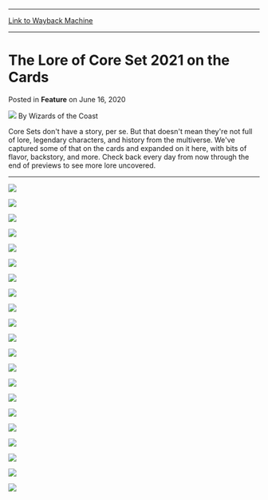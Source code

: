 
---
[Link to Wayback Machine](https://web.archive.org/web/20210430160058/https://magic.wizards.com/en/articles/archive/feature/lore-core-set-2021-cards-2020-06-16?src=M21_Product)

[_metadata_:wayback_url]:- "https://magic.wizards.com/en/articles/archive/feature/lore-core-set-2021-cards-2020-06-16?src=M21_Product"
[_metadata_:wayback_raw_url]:- "https://web.archive.org/web/20210430160058id_/https://magic.wizards.com/en/articles/archive/feature/lore-core-set-2021-cards-2020-06-16?src=M21_Product"
[_metadata_:wayback_capture_timestamp]:- "2021-04-30 16:00:58+00:00"
[_metadata_:description]:- "Core Sets don't have a story, per se. But that doesn't mean they're not full of lore, so check back often to learn all about the new cards!"
[_metadata_:generator]:- "Drupal 7 (http://drupal.org)"
---


The Lore of Core Set 2021 on the Cards
======================================



 Posted in **Feature**
 on June 16, 2020 






![](https://media.magic.wizards.com/styles/auth_small/public/images/person/wizards_author.jpg)
By Wizards of the Coast











Core Sets don't have a story, per se. But that doesn't mean they're not full of lore, legendary characters, and history from the multiverse. We've captured some of that on the cards and expanded on it here, with bits of flavor, backstory, and more. Check back every day from now through the end of previews to see more lore uncovered.




---

![](https://media.wizards.com/2020/images/daily/M21_Preview_Plan_NOT_Teferi_graphics%20(13).png)


![](https://media.wizards.com/2020/images/daily/M21_Preview_Plan_NOT_Teferi_graphics%20(14).png)


![](https://media.wizards.com/2020/images/daily/M21_Preview_Plan_NOT_Teferi_graphics%20(15).png)


![](https://media.wizards.com/2020/images/daily/M21_Preview_Plan_NOT_Teferi_graphics%20(19).png)


![](https://media.wizards.com/2020/images/daily/subira27sajYYdns.png)


![](https://media.wizards.com/2020/images/daily/kaervek3Yhs28UdS.png)


![](https://media.wizards.com/2020/images/daily/niambi2Tyw435Ys.png)


![](https://media.wizards.com/2020/images/daily/radha2Ysu938Uy.png)


![](https://media.wizards.com/2020/images/daily/barrin98Ysus72BHS.png)


![](https://media.wizards.com/2020/images/daily/M21_Preview_Plan_NOT_Teferi_graphics%20(9).png)


![](https://media.wizards.com/2020/images/daily/M21_Preview_Plan_NOT_Teferi_graphics%20(3).png)


![](https://media.wizards.com/2020/images/daily/standard83uhyYDhs8.png)


![](https://media.wizards.com/2020/images/daily/M21_Preview_Plan_NOT_Teferi_graphics%20(12).png)


![](https://media.wizards.com/2020/images/daily/M21_Preview_Plan_NOT_Teferi_graphics%20(10).png)


![](https://media.wizards.com/2020/images/daily/M21_Preview_Plan_NOT_Teferi_graphics%20(11).png)


![](https://media.wizards.com/2020/images/daily/M21_Preview_Plan_NOT_Teferi_graphics%20(1).png)


![](https://media.wizards.com/2020/images/daily/solidarity783ysdYDGs.png)


![](https://media.wizards.com/2020/images/daily/M21_Preview_Plan_NOT_Teferi_graphics%20(5).png)


![](https://media.wizards.com/2020/images/daily/incinerator847hsyay77.png)


![](https://media.wizards.com/2020/images/daily/garruk27UUdshY.png)


![](https://media.wizards.com/2020/images/daily/harbinger9hhYsdh34.png)







